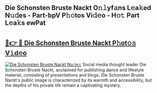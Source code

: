 ## Die Schonsten Bruste Nackt O𝚗𝚕yf𝚊ns L𝚎a𝚔ed N𝚞𝚍es - Part-bpV P𝚑𝚘tos Vi𝚍𝚎o - H𝚘𝚝 Part L𝚎a𝚔s ewPat

# <h2><a href="http://kf3z1tz.oniu.top/?m=Die+Schonsten+Bruste+Nackt">🔗👉 🔴 Die Schonsten Bruste Nackt P𝚑ot𝚘𝚜 V𝚒d𝚎o</a></h2>

[![Die Schonsten Bruste Nackt Nu𝚍e𝚜](https://i.imgur.com/0qMVB7G.gif)](http://kf3z1tz.oniu.top/?m=Die+Schonsten+Bruste+Nackt)
Social media thought leader Die Schonsten Bruste Nackt, acclaimed for publishing dance and lifestyle material, consisting of presentations and blogs. Die Schonsten Bruste Nackt's public image is characterized by its warmth and accessibility, but the depths of his private life remain a captivating mystery.  
